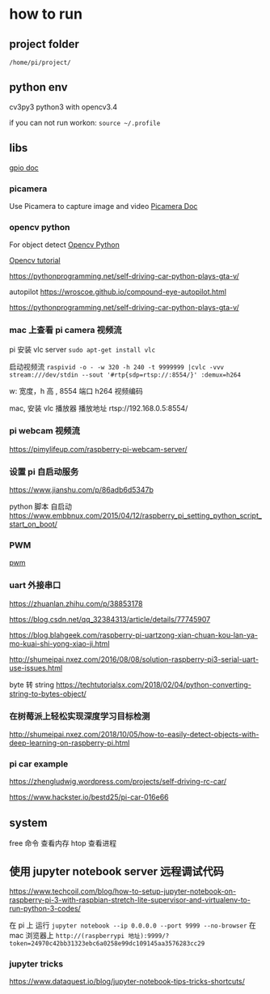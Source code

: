# how to run

## project folder
`/home/pi/project/`

## python env
cv3py3  python3 with opencv3.4

if you can not run workon:
`source ~/.profile`


## libs

[gpio doc](http://shumeipai.nxez.com/2014/12/27/rpio-document-rpio-py.html)

### picamera

Use Picamera to capture image and video
[Picamera Doc](https://picamera.readthedocs.io/en/latest/quickstart.html)


### opencv python
For object detect 
[Opencv Python](https://docs.opencv.org/3.0-beta/doc/py_tutorials/py_tutorials.html)

[Opencv tutorial](https://pythonprogramming.net/loading-images-python-opencv-tutorial/)

https://pythonprogramming.net/self-driving-car-python-plays-gta-v/

autopilot https://wroscoe.github.io/compound-eye-autopilot.html

https://pythonprogramming.net/self-driving-car-python-plays-gta-v/

### mac 上查看 pi camera 视频流

pi 安装 vlc server 
`sudo apt-get install vlc`

启动视频流
`raspivid -o - -w 320 -h 240 -t 9999999 |cvlc -vvv stream:///dev/stdin --sout '#rtp{sdp=rtsp://:8554/}' :demux=h264`

w: 宽度，h 高 , 8554  端口  h264 视频编码

mac, 安装 vlc 播放器
播放地址 rtsp://192.168.0.5:8554/


### pi  webcam  视频流
https://pimylifeup.com/raspberry-pi-webcam-server/


### 设置 pi 自启动服务

https://www.jianshu.com/p/86adb6d5347b

python 脚本 自启动
https://www.embbnux.com/2015/04/12/raspberry_pi_setting_python_script_start_on_boot/

### PWM
[pwm](http://shumeipai.nxez.com/2016/09/28/rpi-gpio-module-basics.html)

### uart 外接串口
https://zhuanlan.zhihu.com/p/38853178

https://blog.csdn.net/qq_32384313/article/details/77745907

https://blog.blahgeek.com/raspberry-pi-uartzong-xian-chuan-kou-lan-ya-mo-kuai-shi-yong-xiao-ji.html

http://shumeipai.nxez.com/2016/08/08/solution-raspberry-pi3-serial-uart-use-issues.html

byte 转 string
https://techtutorialsx.com/2018/02/04/python-converting-string-to-bytes-object/


### 在树莓派上轻松实现深度学习目标检测
http://shumeipai.nxez.com/2018/10/05/how-to-easily-detect-objects-with-deep-learning-on-raspberry-pi.html


### pi car example

https://zhengludwig.wordpress.com/projects/self-driving-rc-car/

https://www.hackster.io/bestd25/pi-car-016e66


## system

free  命令  查看内存
htop 查看进程

## 使用 jupyter notebook server 远程调试代码

https://www.techcoil.com/blog/how-to-setup-jupyter-notebook-on-raspberry-pi-3-with-raspbian-stretch-lite-supervisor-and-virtualenv-to-run-python-3-codes/

在 pi 上 运行 `jupyter notebook --ip 0.0.0.0 --port 9999 --no-browser`
在 mac 浏览器上 `http://(raspberrypi 地址):9999/?token=24970c42bb31323ebc6a0258e99dc109145aa3576283cc29`

### jupyter tricks
https://www.dataquest.io/blog/jupyter-notebook-tips-tricks-shortcuts/
